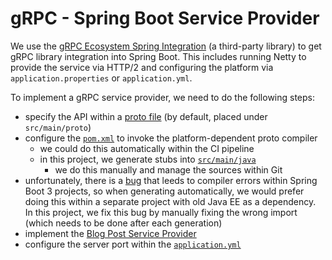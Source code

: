 # gRPC - Spring Boot Service Provider

We use the [gRPC Ecosystem Spring Integration](https://github.com/grpc-ecosystem/grpc-spring)
(a third-party library) to get gRPC library integration into Spring Boot.
This includes running Netty to provide the service via HTTP/2 and configuring the platform
via `application.properties` or `application.yml`.

To implement a gRPC service provider, we need to do the following steps:

- specify the API within a [proto file](../src/main/resources/grpc/blogposts.proto)
  (by default, placed under `src/main/proto`)
- configure the [`pom.xml`](../pom.xml) to invoke the platform-dependent proto compiler
  - we could do this automatically within the CI pipeline
  - in this project, we generate stubs into 
    [`src/main/java`](../src/main/java/de/samples/apicomparison/provider/boundary/grpc/stub)
    - we do this manually and manage the sources within Git
- unfortunately, there is a [bug](https://github.com/grpc/grpc-java/issues/9179) that leeds to
  compiler errors within Spring Boot 3 projects, so when generating automatically, we would prefer
  doing this within a separate project with old Java EE as a dependency. In this project, we
  fix this bug by manually fixing the wrong import (which needs to be done after each generation)
- implement the [Blog Post Service Provider](../src/main/java/de/samples/apicomparison/provider/boundary/grpc/BlogPostGrpcController.java)
- configure the server port within the [`application.yml`](../src/main/resources/application.yml)
